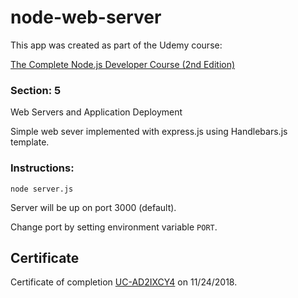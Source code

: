 # node-web-server

This app was created as part of the Udemy course:

[The Complete Node.js Developer Course (2nd Edition)](https://www.udemy.com/the-complete-nodejs-developer-course-2/)

### Section: 5
Web Servers and Application Deployment

Simple web sever implemented with express.js using Handlebars.js template.

### Instructions:

```
node server.js
```

Server will be up on port 3000 (default).

Change port by setting environment variable `PORT`.

## Certificate

Certificate of completion [UC-AD2IXCY4](https://www.udemy.com/certificate/UC-AD2IXCY4) on 11/24/2018.
